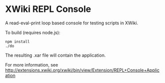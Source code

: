 # XWiki REPL Console
A read-eval-print loop based console for testing scripts in XWiki.

To build (requires node.js):

    npm install
    ./do

The resulting .xar file will contain the application.

For more information, see
http://extensions.xwiki.org/xwiki/bin/view/Extension/REPL+Console+Application
